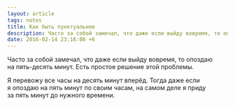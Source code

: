 ```yaml
---
layout: article
tags: notes
title: Как быть пунктуальнее
description: Часто за собой замечал, что даже если выйду вовремя, то опоздаю на пять-десять минут. Есть простое решение этой проблемы.
date: 2016-02-14 23:16:00 +6
---
```

Часто за собой замечал, что даже если выйду вовремя, то опоздаю на пять-десять минут. Есть простое решение этой проблемы.

Я перевожу все часы на десять минут вперёд. Тогда даже если я опоздаю на пять минут по своим часам, на самом деле я приду за пять минут до нужного времени.
